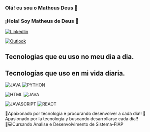 ### Olá! eu sou o Matheus Deus 👋 
### ¡Hola! Soy Matheus de Deus 👋


[![Linkedlin](https://img.shields.io/badge/LinkedIn-0077B5?style=for-the-badge&logo=linkedin&logoColor=white)](https://www.linkedin.com/in/matheus-de-deus-lima-66a549228/)

[![Outlook](https://img.shields.io/badge/Microsoft_Outlook-0078D4?style=for-the-badge&logo=microsoft-outlook&logoColor=white)](https://matheusmeris05@outlook.com)


## Tecnologias que eu uso no meu dia a dia. 
## Tecnologías que uso en mi vida diaria.

![JAVA](https://img.shields.io/badge/Java-ED8B00?style=for-the-badge&logo=java&logoColor=whitee)
![PYTHON](https://img.shields.io/badge/Python-14354C?style=for-the-badge&logo=python&logoColor=white)

![HTML](https://img.shields.io/badge/HTML-239120?style=for-the-badge&logo=html5&logoColor=white)
![JAVA](https://img.shields.io/badge/CSS-239120?&style=for-the-badge&logo=css3&logoColor=white)

![JAVASCRIPT](https://img.shields.io/badge/JavaScript-323330?style=for-the-badge&logo=javascript&logoColor=F7DF1E)
![REACT](https://img.shields.io/badge/React-20232A?style=for-the-badge&logo=react&logoColor=61DAFB)

🚀Apaixonado por tecnologia e procurando desenvolver a cada dia!! 
🚀Apasionado por la tecnología y buscando desarrollarse cada día!!   <br>
🧠💻Cursando Analise e Desenvolvimento de Sistema-FIAP  <br>

